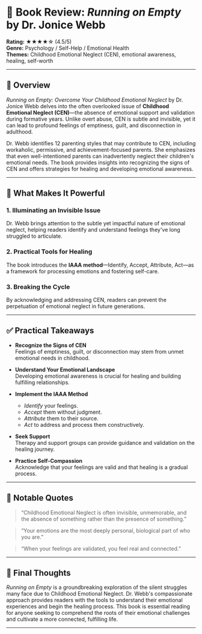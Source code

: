 # 📘 Book Review: *Running on Empty* by Dr. Jonice Webb

**Rating:** ★★★★☆ (4.5/5)  
**Genre:** Psychology / Self-Help / Emotional Health  
**Themes:** Childhood Emotional Neglect (CEN), emotional awareness, healing, self-worth

---

## 📝 Overview

*Running on Empty: Overcome Your Childhood Emotional Neglect* by Dr. Jonice Webb delves into the often overlooked issue of **Childhood Emotional Neglect (CEN)**—the absence of emotional support and validation during formative years. Unlike overt abuse, CEN is subtle and invisible, yet it can lead to profound feelings of emptiness, guilt, and disconnection in adulthood.

Dr. Webb identifies 12 parenting styles that may contribute to CEN, including workaholic, permissive, and achievement-focused parents. She emphasizes that even well-intentioned parents can inadvertently neglect their children's emotional needs. The book provides insights into recognizing the signs of CEN and offers strategies for healing and developing emotional awareness.

---

## 🌟 What Makes It Powerful

### 1. Illuminating an Invisible Issue  
Dr. Webb brings attention to the subtle yet impactful nature of emotional neglect, helping readers identify and understand feelings they've long struggled to articulate.

### 2. Practical Tools for Healing  
The book introduces the **IAAA method**—Identify, Accept, Attribute, Act—as a framework for processing emotions and fostering self-care.

### 3. Breaking the Cycle  
By acknowledging and addressing CEN, readers can prevent the perpetuation of emotional neglect in future generations.

---

## ✅ Practical Takeaways

- **Recognize the Signs of CEN**  
  Feelings of emptiness, guilt, or disconnection may stem from unmet emotional needs in childhood.

- **Understand Your Emotional Landscape**  
  Developing emotional awareness is crucial for healing and building fulfilling relationships.

- **Implement the IAAA Method**  
  - *Identify* your feelings.
  - *Accept* them without judgment.
  - *Attribute* them to their source.
  - *Act* to address and process them constructively.

- **Seek Support**  
  Therapy and support groups can provide guidance and validation on the healing journey.

- **Practice Self-Compassion**  
  Acknowledge that your feelings are valid and that healing is a gradual process.

---

## 💬 Notable Quotes

> “Childhood Emotional Neglect is often invisible, unmemorable, and the absence of something rather than the presence of something.”

> “Your emotions are the most deeply personal, biological part of who you are.”

> “When your feelings are validated, you feel real and connected.”

---

## 🧠 Final Thoughts

*Running on Empty* is a groundbreaking exploration of the silent struggles many face due to Childhood Emotional Neglect. Dr. Webb's compassionate approach provides readers with the tools to understand their emotional experiences and begin the healing process. This book is essential reading for anyone seeking to comprehend the roots of their emotional challenges and cultivate a more connected, fulfilling life.

---

